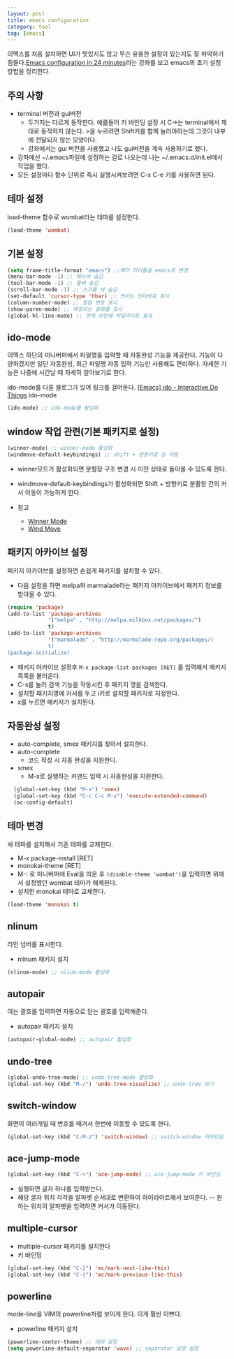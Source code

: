 ```yaml
---
layout: post
title: emacs configuration
category: tool
tag: [emacs]
---
```


이맥스를 처음 설치하면 UI가 멋있지도 않고 무슨 유용한 설정이 있는지도 잘 파악하기 힘들다.[Emacs configuration in 24 minutes](https://www.youtube.com/watch?v=FRu8SRWuUko)라는 강좌를 보고 emacs의 초기 설정 방법을 정리한다.

## 주의 사항
- terminal 버전과 gui버전
  - 두가지는 다르게 동작한다. 예를들어 키 바인딩 설정 시 C->는 terminal에서 제대로 동작하지 않는다. >을 누르려면 Shift키를 함께 눌러야하는데 그것이 내부에 전달되지 않는 모양이다.
  - 강좌에서는 gui 버전을 사용했고 나도 gui버전을 계속 사용하기로 했다.
- 강좌에선 ~/.emacs파일에 설정하는 걸로 나오는데 나는 ~/.emacs.d/init.el에서 작업을 했다.
- 모든 설정마다 함수 단위로 즉시 실행시켜보려면 C-x C-e 키를 사용하면 된다.

## 테마 설정
load-theme 함수로 wombat라는 테마를 설정한다.
```lisp
(load-theme 'wombat)
```

## 기본 설정 

```lisp
(setq frame-title-format "emacs") ;;해더 타이틀을 emacs로 변경
(menu-bar-mode -1) ;; 메뉴바 숨김
(tool-bar-mode -1) ;; 툴바 숨김
(scroll-bar-mode -1) ;; 스크롤 바 숨김
(set-default 'cursor-type 'hbar) ;; 커서는 언더바로 표시 
(column-number-mode) ;; 컬럼 번호 표시
(show-paren-mode) ;; 매칭되는 괄화를 표시
(global-hl-line-mode) ;; 현재 라인에 하일라이트 효과
```
## ido-mode
이맥스 하단의 미니버퍼에서 파일명을 입력할 때 자동완성 기능을 제공한다. 기능이 다양하겠지만 일단 자동완성, 최근 파일명 자동 입력 기능만 사용해도 편리하다. 자세한 기능은 나중에 시간날 때 자세히 알아보기로 한다.

ido-mode를 다룬 블로그가 있어 링크를 걸어둔다.
[[Emacs] ido - Interactive Do Things](http://seorenn.blogspot.kr/2011/03/emacs-ido-interactive-do-things.html)
ido-mode
```lisp
(ido-mode) ;; ido-mode를 활성화
```
## window 작업 관련(기본 패키지로 설정)
```lisp
(winner-mode) ;; winner-mode 활성화
(windmove-default-keybindings) ;; shift + 방향키로 창 이동
```
- winner모드가 활성화되면 분할장 구조 변경 시 이전 상태로 돌아올 수 있도록 한다.
- windmove-default-keybindings가 활성화되면 Shift + 방향키로 분활창 간의 커서 이동이 가능하게 한다.

- 참고
  - [Winner Mode](https://www.emacswiki.org/emacs/WinnerMode)
  - [Wind Move](https://www.emacswiki.org/emacs/WindMove)
  
## 패키지 아카이브 설정
패키지 아카이브를 설정하면 손쉽게 패키지를 설치할 수 있다.

- 다음 설정을 하면 melpa와 marmalade라는 패키지 아카이브에서 패키지 정보를 받아올 수 있다.
```lisp
(require 'package)
(add-to-list 'package-archives
	         '("melpa" . "http://melpa.milkbox.net/packages/")
			 t)
(add-to-list 'package-archives
	         '("marmalade" . "http://marmalade-repo.org/packages/)
			 t)
(package-initialize)			 
```

- 패키지 아카이브 설정후 `M-x package-list-packages [RET]` 를 입력해서 패키지 목록을 불러온다.
- C-s를 눌러 검색 기능을 작동시킨 후 패키지 명을 검색한다. 
- 설치할 패키지명에 커서를 두고 i키로 설치할 패키지로 지정한다.
- x를 누르면 패키지가 설치된다.

## 자동완성 설정
- auto-complete, smex 패키지를 찾아서 설치한다.
- auto-complete
  - 코드 작성 시 자동 완성을 지원한다.
- smex
  - M-x로 실행하는 커맨드 입력 시 자동완성을 지원한다.
```lisp
  (global-set-key (kbd "M-x") 'smex)
  (global-set-key (kbd "C-c C-c M-x") 'execute-extended-command)
  (ac-config-default)
```
  
## 테마 변경
새 테마를 설치해서 기존 테마를 교체한다.
- M-x package-install [RET]
- monokai-theme [RET]
- M-: 로 미니버퍼에 Eval을 띄운 후 `(disable-theme 'wombat')`을 입력하면 위에서 설정했던 wombat 테마가 해제된다. 
- 설치한 monokai 테마로 교체한다.
```lisp
(load-theme 'monokai t)
```

## nlinum
라인 넘버를 표시한다.
- nlinum 패키지 설치
```lisp
(nlinum-mode) ;; nlium-mode 활성화
```

## autopair
여는 괄호를 입력하면 자동으로 닫는 괄호를 입력해준다.
- autopair 패키지 설치
```lisp
(autopair-global-mode) ;; autopair 활성화
```

## undo-tree
```lisp
(global-undo-tree-mode) ;; undo-tree-mode 활성화
(global-set-key (kbd "M-/") 'undo-tree-visualize) ;; undo-tree 보기
```
## switch-window
화면이 여러개일 때 번호를 매겨서 한번에 이동할 수 있도록 한다.
```lisp
(global-set-key (kbd "C-M-z") 'switch-window) ;; switch-window 키바인딩
```

## ace-jump-mode
```lisp
(global-set-key (kbd "C->") 'ace-jump-mode) ;; ace-jump-mode 키 바인딩 
```
- 실행하면 글자 하나를 입력받는다.
- 해당 글자 위치 각각을 알파벳 순서대로 변환하여 하이라이트해서 보여준다. -- 원하는 위치의 알파벳을 입력하면 커서가 이동된다.


## multiple-cursor
- multiple-cursor 패키지를 설치한다
- 키 바인딩
```lisp
(global-set-key (kbd "C-}") 'mc/mark-next-like-this)
(global-set-key (kbd "C-{") 'mc/mark-previous-like-this)
```

## powerline
mode-line을 VIM의 powerline처럼 보이게 한다. 이게 훨씬 이쁘다.
- powerline 패키지 설치
```lisp
(powerline-center-theme) ;; 테마 설정
(setq powerline-default-separator 'wave) ;; separator 모양 설정
```

